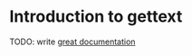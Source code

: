 # Introduction to gettext

TODO: write [great documentation](http://jacobian.org/writing/what-to-write/)
